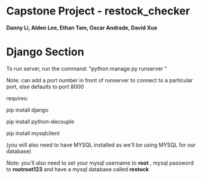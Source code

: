 

# Capstone Project - restock_checker 
**Danny Li, Alden Lee, Ethan Tam, Oscar Andrade, David Xue**

# Django Section


To run server, run the command:
"python manage.py runserver "

Note: can add a port number in front of runserver to connect to a particular port, else defaults to port 8000

requires:

pip install django

pip install python-decouple

pip install mysqlclient

(you will also need to have MYSQL installed as we'll be using MYSQL for our database)

Note: you'll also need to set your mysql username to **root** , mysql password to **rootroot123** and have a mysql database called **restock** 
